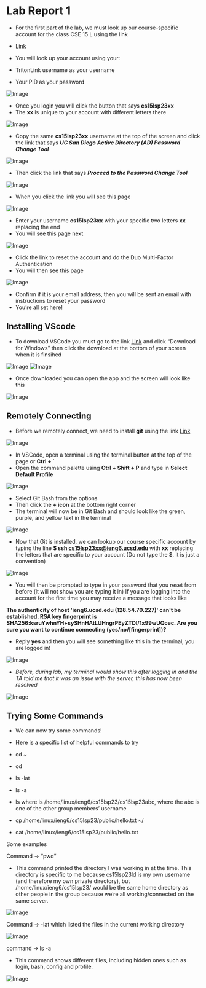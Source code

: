# **Lab Report 1**


- For the first part of the lab, we must look up our course-specific account for the class CSE 15 L using the link 
- [Link](https://sdacs.ucsd.edu/~icc/index.php)

- You will look up your account using your:
- TritonLink username as your username
- Your PID as your password

![Image](image1.jpg)

- Once you login you will click the button that says **cs15lsp23xx**
- The **xx** is unique to your account with different letters there

![Image](image2.jpg)

- Copy the same **cs15lsp23xx** username at the top of the screen and click the link that says ***UC San Diego Active Directory (AD) Password Change Tool***

![Image](image3.jpg)

- Then click the link that says ***Proceed to the Password Change Tool***

![Image](image4.jpg)

- When you click the link you will see this page

![Image](image5.jpg)

- Enter your username **cs15lsp23xx** with your specific two letters **xx** replacing the end
- You will see this page next

![Image](image6.jpg)

- Click the link to reset the account and do the Duo Multi-Factor Authentication
- You will then see this page 

![Image](image7.png)

- Confirm if it is your email address, then you will be sent an email with instructions to reset your password
- You’re all set here!

## Installing VScode

- To download VSCode you must go to the link [Link](https://code.visualstudio.com/) and click “Download for Windows” then click the download at the bottom of your screen when it is finsihed

![Image](image8.png)
![Image](VSCODE.jpg)

- Once downloaded you can open the app and the screen will look like this

![Image](image9.png)

## Remotely Connecting

- Before we remotely connect, we need to install **git** using the link [Link](https://gitforwindows.org/)

![Image](image10.jpg)

- In VSCode, open a terminal using the terminal button at the top of the page or **Ctrl + `**
- Open the command palette using **Ctrl + Shift + P** and type in **Select Default Profile**

![Image](image11.jpg)

- Select Git Bash from the options
- Then click the **+ icon** at the bottom right corner
- The terminal will now be in Git Bash and should look like the green, purple, and yellow text in the terminal

![Image](image12.jpg)

- Now that Git is installed, we can lookup our course specific account by typing the line **$ ssh cs15lsp23xx@ieng6.ucsd.edu** with **xx** replacing the letters that are specific to your account (Do not type the $, it is just a convention)

![Image](image13.jpg)

- You will then be prompted to type in your password that you reset from before (it will not show you are typing it in)
If you are logging into the account for the first time you may receive a message that looks like

**The authenticity of host 'ieng6.ucsd.edu (128.54.70.227)' can't be established.
RSA key fingerprint is SHA256:ksruYwhnYH+sySHnHAtLUHngrPEyZTDl/1x99wUQcec.
Are you sure you want to continue connecting (yes/no/[fingerprint])?**

- Reply **yes** and then you will see something like this in the terminal, you are logged in!

![Image](image14.jpg)

- *Before, during lab, my terminal would show this after logging in and the TA told me that it was an issue with the server, this has now been resolved*

![Image](image15.jpg)

## Trying Some Commands

- We can now try some commands!
- Here is a specific list of helpful commands to try


- cd ~
- cd
- ls -lat
- ls -a
- ls <directory> where <directory> is /home/linux/ieng6/cs15lsp23/cs15lsp23abc, where the abc is one of the other group members’ username
- cp /home/linux/ieng6/cs15lsp23/public/hello.txt ~/
- cat /home/linux/ieng6/cs15lsp23/public/hello.txt

Some examples
  
Command → “pwd”
  
- This command printed the directory I was working in at the time. This directory is specific to me because cs15lsp23ld is my own username (and therefore my own private directory), but /home/linux/ieng6/cs15lsp23/ would be the same home directory as other people in the group because we’re all working/connected on the same server.
  
![Image](image16.jpg)
  
Command → -lat which listed the files in the current working directory
  
![Image](image17.jpg)
  
command → ls -a 
- This command shows different files, including hidden ones such as login, bash, config and profile.

![Image](image18.jpg)



